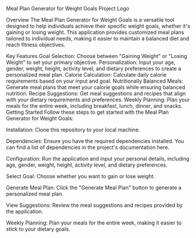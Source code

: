 Meal Plan Generator for Weight Goals
Project Logo

Overview
The Meal Plan Generator for Weight Goals is a versatile tool designed to help individuals achieve their specific weight goals, whether it's gaining or losing weight. This application provides customized meal plans tailored to individual needs, making it easier to maintain a balanced diet and reach fitness objectives.

Key Features
Goal Selection: Choose between "Gaining Weight" or "Losing Weight" to set your primary objective.
Personalization: Input your age, gender, weight, height, activity level, and dietary preferences to create a personalized meal plan.
Calorie Calculation: Calculate daily calorie requirements based on your input and goal.
Nutritionally Balanced Meals: Generate meal plans that meet your calorie goals while ensuring balanced nutrition.
Recipe Suggestions: Get meal suggestions and recipes that align with your dietary requirements and preferences.
Weekly Planning: Plan your meals for the entire week, including breakfast, lunch, dinner, and snacks.
Getting Started
Follow these steps to get started with the Meal Plan Generator for Weight Goals:

Installation: Clone this repository to your local machine.

Dependencies: Ensure you have the required dependencies installed. You can find a list of dependencies in the project's documentation here.

Configuration: Run the application and input your personal details, including age, gender, weight, height, activity level, and dietary preferences.

Select Goal: Choose whether you want to gain or lose weight.

Generate Meal Plan: Click the "Generate Meal Plan" button to generate a personalized meal plan.

View Suggestions: Review the meal suggestions and recipes provided by the application.

Weekly Planning: Plan your meals for the entire week, making it easier to stick to your dietary goals.